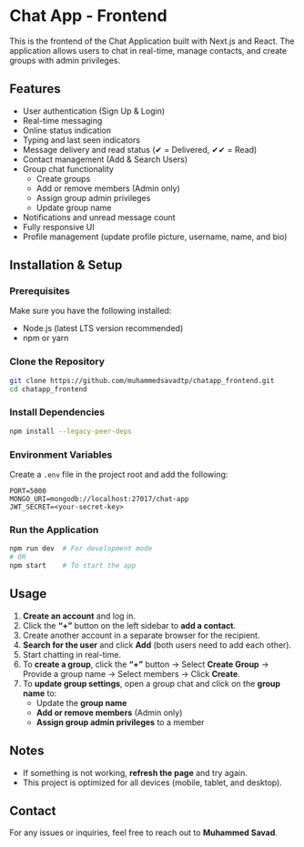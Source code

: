 # Chat App - Frontend

This is the frontend of the Chat Application built with Next.js and React. The application allows users to chat in real-time, manage contacts, and create groups with admin privileges.

## Features

- User authentication (Sign Up & Login)
- Real-time messaging
- Online status indication
- Typing and last seen indicators
- Message delivery and read status (✔ = Delivered, ✔✔ = Read)
- Contact management (Add & Search Users)
- Group chat functionality
  - Create groups
  - Add or remove members (Admin only)
  - Assign group admin privileges
  - Update group name
- Notifications and unread message count
- Fully responsive UI
- Profile management (update profile picture, username, name, and bio)

## Installation & Setup

### Prerequisites
Make sure you have the following installed:
- Node.js (latest LTS version recommended)
- npm or yarn

### Clone the Repository
```bash
git clone https://github.com/muhammedsavadtp/chatapp_frontend.git
cd chatapp_frontend
```

### Install Dependencies
```bash
npm install --legacy-peer-deps
```

### Environment Variables
Create a `.env` file in the project root and add the following:
```env
PORT=5000
MONGO_URI=mongodb://localhost:27017/chat-app
JWT_SECRET=<your-secret-key>
```

### Run the Application
```bash
npm run dev  # For development mode
# OR
npm start    # To start the app
```

## Usage

1. **Create an account** and log in.
2. Click the **“+”** button on the left sidebar to **add a contact**.
3. Create another account in a separate browser for the recipient.
4. **Search for the user** and click **Add** (both users need to add each other).
5. Start chatting in real-time.
6. To **create a group**, click the **“+”** button → Select **Create Group** → Provide a group name → Select members → Click **Create**.
7. To **update group settings**, open a group chat and click on the **group name** to:
   - Update the **group name**
   - **Add or remove members** (Admin only)
   - **Assign group admin privileges** to a member

## Notes
- If something is not working, **refresh the page** and try again.
- This project is optimized for all devices (mobile, tablet, and desktop).

<!-- ## License
This project is open-source and available under the [MIT License](LICENSE). -->

## Contact
For any issues or inquiries, feel free to reach out to **Muhammed Savad**.
